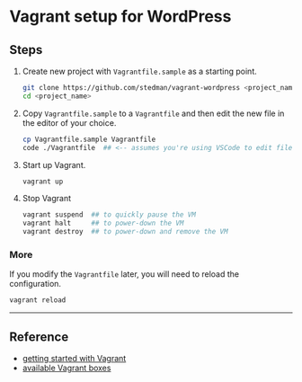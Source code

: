 # Vagrant setup for WordPress

## Steps

1. Create new project with `Vagrantfile.sample` as a starting point.

    ```sh
    git clone https://github.com/stedman/vagrant-wordpress <project_name>
    cd <project_name>
    ```

2. Copy `Vagrantfile.sample` to a `Vagrantfile` and then edit the new file in the editor of your choice.

    ```sh
    cp Vagrantfile.sample Vagrantfile
    code ./Vagrantfile  ## <-- assumes you're using VSCode to edit file
    ```

3. Start up Vagrant.

    ```sh
    vagrant up
    ```

4. Stop Vagrant

    ```sh
    vagrant suspend  ## to quickly pause the VM
    vagrant halt     ## to power-down the VM
    vagrant destroy  ## to power-down and remove the VM
    ```

### More

If you modify the `Vagrantfile` later, you will need to reload the configuration.

```sh
vagrant reload
```

---

## Reference

- [getting started with Vagrant](https://www.vagrantup.com/intro/getting-started/)
- [available Vagrant boxes](https://app.vagrantup.com/boxes/search)
